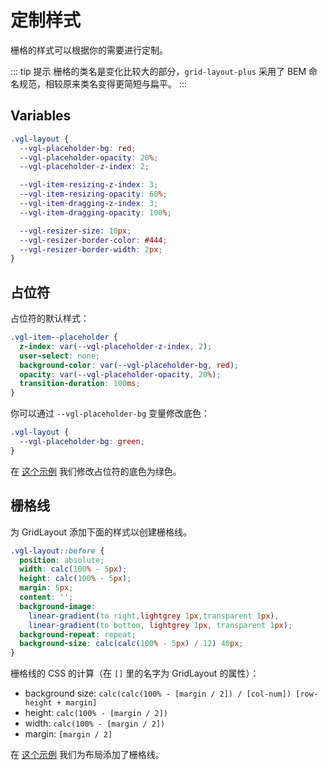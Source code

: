 # 定制样式

栅格的样式可以根据你的需要进行定制。

::: tip 提示
栅格的类名是变化比较大的部分，`grid-layout-plus` 采用了 BEM 命名规范，相较原来类名变得更简短与扁平。
:::

## Variables

```css
.vgl-layout {
  --vgl-placeholder-bg: red;
  --vgl-placeholder-opacity: 20%;
  --vgl-placeholder-z-index: 2;

  --vgl-item-resizing-z-index: 3;
  --vgl-item-resizing-opacity: 60%;
  --vgl-item-dragging-z-index: 3;
  --vgl-item-dragging-opacity: 100%;

  --vgl-resizer-size: 10px;
  --vgl-resizer-border-color: #444;
  --vgl-resizer-border-width: 2px;
}
```

## 占位符

占位符的默认样式：

```css
.vgl-item--placeholder {
  z-index: var(--vgl-placeholder-z-index, 2);
  user-select: none;
  background-color: var(--vgl-placeholder-bg, red);
  opacity: var(--vgl-placeholder-opacity, 20%);
  transition-duration: 100ms;
}
```

你可以通过 `--vgl-placeholder-bg` 变量修改底色：

```css
.vgl-layout {
  --vgl-placeholder-bg: green;
}
```

在 [这个示例](../example/styling-placeholder) 我们修改占位符的底色为绿色。

## 栅格线

为 GridLayout 添加下面的样式以创建栅格线。

```css
.vgl-layout::before {
  position: absolute;
  width: calc(100% - 5px);
  height: calc(100% - 5px);
  margin: 5px;
  content: '';
  background-image:
    linear-gradient(to right,lightgrey 1px,transparent 1px),
    linear-gradient(to bottom, lightgrey 1px, transparent 1px);
  background-repeat: repeat;
  background-size: calc(calc(100% - 5px) / 12) 40px;
}
```

栅格线的 CSS 的计算（在 `[]` 里的名字为 GridLayout 的属性）：

- background size: `calc(calc(100% - [margin / 2]) / [col-num]) [row-height + margin]`
- height: `calc(100% - [margin / 2])`
- width: `calc(100% - [margin / 2])`
- margin: `[margin / 2]`

在 [这个示例](../example/styling-grid-lines) 我们为布局添加了栅格线。
